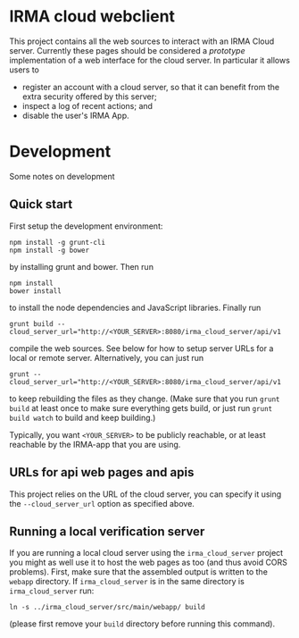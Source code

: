 IRMA cloud webclient
======================

This project contains all the web sources to interact with an IRMA Cloud server. Currently these pages should be considered a *prototype* implementation of a web interface for the cloud server. In particular it allows users to

 * register an account with a cloud server, so that it can benefit from the extra security offered by this server;
 * inspect a log of recent actions; and
 * disable the user's IRMA App.

# Development

Some notes on development

## Quick start

First setup the development environment:

    npm install -g grunt-cli
    npm install -g bower

by installing grunt and bower. Then run

    npm install
    bower install

to install the node dependencies and JavaScript libraries. Finally run

    grunt build --cloud_server_url="http://<YOUR_SERVER>:8080/irma_cloud_server/api/v1

compile the web sources. See below for how to setup server URLs for a local or remote server. Alternatively, you can just run

    grunt --cloud_server_url="http://<YOUR_SERVER>:8080/irma_cloud_server/api/v1

to keep rebuilding the files as they change. (Make sure that you run `grunt build` at least once to make sure everything gets build, or just run `grunt build watch` to build and keep building.)

Typically, you want `<YOUR_SERVER>` to be publicly reachable, or at least reachable by the IRMA-app that you are using.

## URLs for api web pages and apis

This project relies on the URL of the cloud server, you can specify it using the `--cloud_server_url` option as specified above.

## Running a local verification server

If you are running a local cloud server using the `irma_cloud_server` project you might as well use it to host the web pages as too (and thus avoid CORS problems). First, make sure that the assembled output is written to the `webapp` directory. If `irma_cloud_server` is in the same directory is `irma_cloud_server` run:

    ln -s ../irma_cloud_server/src/main/webapp/ build

(please first remove your `build` directory before running this command).
